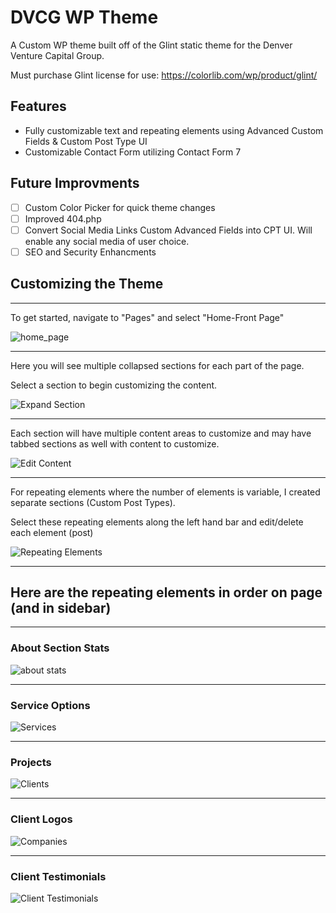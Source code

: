 # DVCG WP Theme
A Custom WP theme built off of the Glint static theme for the Denver Venture Capital Group.

Must purchase Glint license for use: https://colorlib.com/wp/product/glint/

## Features
- Fully customizable text and repeating elements using Advanced Custom Fields & Custom Post Type UI
- Customizable Contact Form utilizing Contact Form 7

## Future Improvments
- [ ] Custom Color Picker for quick theme changes
- [ ] Improved 404.php
- [ ] Convert Social Media Links Custom Advanced Fields into CPT UI.  Will enable any social media of user choice.
- [ ] SEO and Security Enhancments

## Customizing the Theme
---
To get started, navigate to "Pages" and select "Home-Front Page"

![home_page](https://user-images.githubusercontent.com/5178260/60136702-21baf300-9762-11e9-94bc-a52390e1d7e5.png)

---
Here you will see multiple collapsed sections for each part of the page.

Select a section to begin customizing the content.

![Expand Section](https://user-images.githubusercontent.com/5178260/60136842-88d8a780-9762-11e9-9faf-269bdced0b02.png)


---
Each section will have multiple content areas to customize and may have tabbed sections as well with content to customize.

![Edit Content](https://user-images.githubusercontent.com/5178260/60137037-0dc3c100-9763-11e9-8069-8961e5cc2398.png)

---
For repeating elements where the number of elements is variable, I created separate sections (Custom Post Types).

Select these repeating elements along the left hand bar and edit/delete each element (post)

![Repeating Elements](https://user-images.githubusercontent.com/5178260/60137145-4f546c00-9763-11e9-8118-171acd7b7eb3.png)

---
## Here are the repeating elements in order on page (and in sidebar)
---
### About Section Stats
![about stats](https://user-images.githubusercontent.com/5178260/60137501-5465eb00-9764-11e9-83ec-5729fb915527.png)

---
### Service Options
![Services](https://user-images.githubusercontent.com/5178260/60137524-6d6e9c00-9764-11e9-8d29-caea6ca09270.png)

---
### Projects
![Clients](https://user-images.githubusercontent.com/5178260/60137530-72cbe680-9764-11e9-85a8-d85cd89ef5de.png)

---
### Client Logos
![Companies](https://user-images.githubusercontent.com/5178260/60137538-77909a80-9764-11e9-93c4-e391be52203d.png)

---
### Client Testimonials
![Client Testimonials](https://user-images.githubusercontent.com/5178260/60137541-7a8b8b00-9764-11e9-94a3-a43ca645c40b.png)




